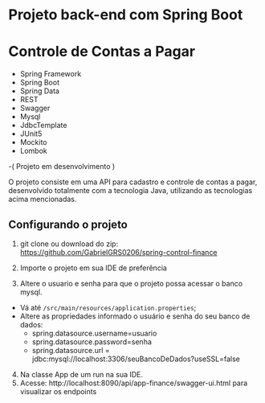 
# Projeto back-end com Spring Boot 
# Controle de Contas a Pagar

- Spring Framework
- Spring Boot
- Spring Data
- REST
- Swagger
- Mysql
- JdbcTemplate
- JUnit5
- Mockito
- Lombok

-( Projeto em desenvolvimento )

O projeto consiste em uma API para cadastro e controle de contas a pagar, desenvolvido totalmente com a tecnologia Java, utilizando as tecnologias acima mencionadas.


## Configurando o projeto

1) git clone ou download do zip: https://github.com/GabrielGRS0206/spring-control-finance

2) Importe o projeto em sua IDE de preferência

3) Altere o usuario e senha para que o projeto possa acessar o banco mysql. 
  * Vá até `/src/main/resources/application.properties`;
  * Altere as propriedades informado o usuário e senha do seu banco de dados: 
    - spring.datasource.username=usuario
    - spring.datasource.password=senha
    - spring.datasource.url = jdbc:mysql://localhost:3306/seuBancoDeDados?useSSL=false
4) Na classe App de um run na sua IDE.
5) Acesse: http://localhost:8090/api/app-finance/swagger-ui.html para visualizar os endpoints




